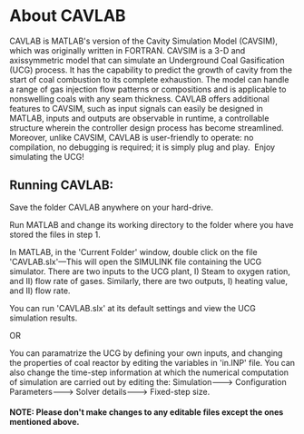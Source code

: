 # About CAVLAB
CAVLAB is MATLAB's version of the Cavity Simulation Model (CAVSIM), which was originally written in FORTRAN. CAVSIM is a 3-D and 
axissymmetric model that can simulate an Underground Coal Gasification (UCG) process. It has the capability to predict the growth 
of cavity from the start of coal combustion to its complete exhaustion. The model can handle a range of gas injection flow patterns 
or compositions and is applicable to nonswelling coals with any seam thickness. CAVLAB offers additional features
to CAVSIM, such as input signals can easily be designed in MATLAB, inputs and outputs are observable in runtime, a controllable
structure wherein the controller design process has become streamlined. Moreover, unlike CAVSIM, CAVLAB is user-friendly
to operate: no compilation, no debugging is required; it is simply plug and play. 
Enjoy simulating the UCG!




## Running CAVLAB: 
                      
 Save the folder CAVLAB anywhere on your hard-drive.
 
 
 Run MATLAB and change its working directory to the folder where you have stored the files in step 1.
 
 
 In MATLAB, in the 'Current Folder' window, double click on the file 'CAVLAB.slx'—This will open the SIMULINK file containing the UCG simulator.
There are two inputs to the UCG plant, I) Steam to oxygen ration, and II) flow rate of gases. Similarly, there are two outputs, I) heating value, and II) flow rate.

 You can run 'CAVLAB.slx' at its default settings and view the UCG simulation results.
 
 
OR


 You can paramatrize the UCG by defining your own inputs, and changing the properties of coal reactor by editing the variables
in 'in.INP' file. You can also change the time-step information at which the numerical computation of simulation are carried out by editing the:
Simulation---> Configuration Parameters---> Solver details---> Fixed-step size.


#### NOTE: Please don't make changes to any editable files except the ones mentioned above.
